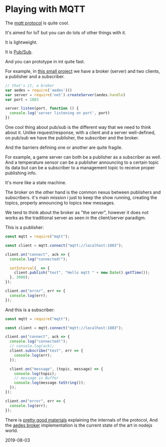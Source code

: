 # Playing with MQTT

The [mqtt protocol](https://en.wikipedia.org/wiki/MQTT) is quite cool.

It's aimed for IoT but you can do lots of other things with it.

It is lightweight.

It is [Pub/Sub](https://en.wikipedia.org/wiki/Publish%E2%80%93subscribe_pattern).

And you can prototype in int quite fast.

For example, in [this small project](https://github.com/sombriks/sample-mqtt) we
have a broker (server) and two clients, a publisher and a subscriber.

```javascript
// that's it, a broker
var aedes = require('aedes')()
var server = require('net').createServer(aedes.handle)
var port = 1883

server.listen(port, function () {
  console.log('server listening on port', port)
})
```

One cool thing about pub/sub is the different way that we need to think about it.
Unlike request/response, with a client and a server well-defined, on pub/sub we
have the publisher, the subscriber and the broker.

And the barriers defining one or another are quite fragile.

For example, a game server can both be a publisher as a subscriber as well. And
a temperature sensor can be a publisher announcing to a certain topic its data
but can be a subscriber to a management topic to receive proper publishing info.

It's more like a state machine.

The broker on the other hand is the common nexus between publishers and
subscribers. it's main mission i just to keep the show running, creating the
topics, properly announcing to topics new messages.

We tend to think about the broker as "the server", however it does not works as
the traditional server as seen in the client/server paradigm.

This is a publisher:

```javascript
const mqtt = require("mqtt");

const client = mqtt.connect("mqtt://localhost:1883");

client.on("connect", ack => {
  console.log("connected!");

  setInterval(_ => {
    client.publish("test", "Hello mqtt " + new Date().getTime());
  }, 3000);
});

client.on("error", err => {
  console.log(err);
});
```

And this is a subscriber:

```javascript
const mqtt = require("mqtt");

const client = mqtt.connect("mqtt://localhost:1883");

client.on("connect", ack => {
  console.log("connected!");
  // console.log(ack);
  client.subscribe("test", err => {
    console.log(err);
  });

  client.on("message", (topic, message) => {
    console.log(topic);
    // message is Buffer
    console.log(message.toString());
  });
});

client.on("error", err => {
  console.log(err);
});
```

There is
[pretty good materials](https://randomnerdtutorials.com/what-is-mqtt-and-how-it-works/)
explaining the internals of the protocol, And the
[aedes broker](https://github.com/mcollina/aedes) implementation is the current
state of the art in nodejs world.

2019-08-03
